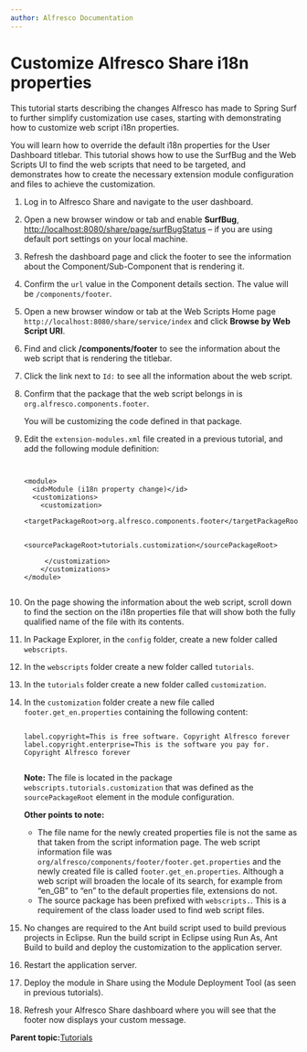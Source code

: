 ```yaml
---
author: Alfresco Documentation
---
```


# Customize Alfresco Share i18n properties

This tutorial starts describing the changes Alfresco has made to Spring Surf to further simplify customization use cases, starting with demonstrating how to customize web script i18n properties.

You will learn how to override the default i18n properties for the User Dashboard titlebar. This tutorial shows how to use the SurfBug and the Web Scripts UI to find the web scripts that need to be targeted, and demonstrates how to create the necessary extension module configuration and files to achieve the customization.

1.  Log in to Alfresco Share and navigate to the user dashboard.

2.  Open a new browser window or tab and enable **SurfBug**, [http://localhost:8080/share/page/surfBugStatus](http://localhost:8080/share/page/surfBugStatus) – if you are using default port settings on your local machine.

3.  Refresh the dashboard page and click the footer to see the information about the Component/Sub-Component that is rendering it.

4.  Confirm the `url` value in the Component details section. The value will be `/components/footer`.

5.  Open a new browser window or tab at the Web Scripts Home page `http://localhost:8080/share/service/index` and click **Browse by Web Script URI**.

6.  Find and click **/components/footer** to see the information about the web script that is rendering the titlebar.

7.  Click the link next to `Id:` to see all the information about the web script.

8.  Confirm that the package that the web script belongs in is `org.alfresco.components.footer`.

    You will be customizing the code defined in that package.

9.  Edit the `extension-modules.xml` file created in a previous tutorial, and add the following module definition:

    ```
    
    
    <module>        
      <id>Module (i18n property change)</id>        
      <customizations>            
        <customization>                
          <targetPackageRoot>org.alfresco.components.footer</targetPackageRoot>                
          <sourcePackageRoot>tutorials.customization</sourcePackageRoot>            
         </customization>       
        </customizations>   
    </module>           
    
    
    ```

10. On the page showing the information about the web script, scroll down to find the section on the i18n properties file that will show both the fully qualified name of the file with its contents.

11. In Package Explorer, in the `config` folder, create a new folder called `webscripts`.

12. In the `webscripts` folder create a new folder called `tutorials`.

13. In the `tutorials` folder create a new folder called `customization`.

14. In the `customization` folder create a new file called `footer.get_en.properties` containing the following content:

    ```
    
    label.copyright=This is free software. Copyright Alfresco forever
    label.copyright.enterprise=This is the software you pay for. Copyright Alfresco forever
                       
    ```

    **Note:** The file is located in the package `webscripts.tutorials.customization` that was defined as the `sourcePackageRoot` element in the module configuration.

    **Other points to note:**

    -   The file name for the newly created properties file is not the same as that taken from the script information page. The web script information file was `org/alfresco/components/footer/footer.get.properties` and the newly created file is called `footer.get_en.properties`. Although a web script will broaden the locale of its search, for example from “en\_GB” to “en” to the default properties file, extensions do not.
    -   The source package has been prefixed with `webscripts.`. This is a requirement of the class loader used to find web script files.
15. No changes are required to the Ant build script used to build previous projects in Eclipse. Run the build script in Eclipse using Run As, Ant Build to build and deploy the customization to the application server.

16. Restart the application server.

17. Deploy the module in Share using the Module Deployment Tool \(as seen in previous tutorials\).

18. Refresh your Alfresco Share dashboard where you will see that the footer now displays your custom message.


**Parent topic:**[Tutorials](../concepts/dev-extensions-share-tutorials.md)

